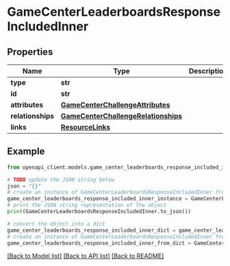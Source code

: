 # GameCenterLeaderboardsResponseIncludedInner


## Properties

Name | Type | Description | Notes
------------ | ------------- | ------------- | -------------
**type** | **str** |  | 
**id** | **str** |  | 
**attributes** | [**GameCenterChallengeAttributes**](GameCenterChallengeAttributes.md) |  | [optional] 
**relationships** | [**GameCenterChallengeRelationships**](GameCenterChallengeRelationships.md) |  | [optional] 
**links** | [**ResourceLinks**](ResourceLinks.md) |  | [optional] 

## Example

```python
from openapi_client.models.game_center_leaderboards_response_included_inner import GameCenterLeaderboardsResponseIncludedInner

# TODO update the JSON string below
json = "{}"
# create an instance of GameCenterLeaderboardsResponseIncludedInner from a JSON string
game_center_leaderboards_response_included_inner_instance = GameCenterLeaderboardsResponseIncludedInner.from_json(json)
# print the JSON string representation of the object
print(GameCenterLeaderboardsResponseIncludedInner.to_json())

# convert the object into a dict
game_center_leaderboards_response_included_inner_dict = game_center_leaderboards_response_included_inner_instance.to_dict()
# create an instance of GameCenterLeaderboardsResponseIncludedInner from a dict
game_center_leaderboards_response_included_inner_from_dict = GameCenterLeaderboardsResponseIncludedInner.from_dict(game_center_leaderboards_response_included_inner_dict)
```
[[Back to Model list]](../README.md#documentation-for-models) [[Back to API list]](../README.md#documentation-for-api-endpoints) [[Back to README]](../README.md)


